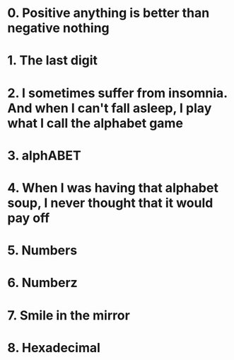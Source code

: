 # 0. Positive anything is better than negative nothing
# 1. The last digit
# 2. I sometimes suffer from insomnia. And when I can't fall asleep, I play what I call the alphabet game
# 3. alphABET
# 4. When I was having that alphabet soup, I never thought that it would pay off
# 5. Numbers
# 6. Numberz
# 7. Smile in the mirror
# 8. Hexadecimal

